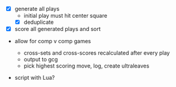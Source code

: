 - [x] generate all plays
    - initial play must hit center square
    - [x] deduplicate
- [x] score all generated plays and sort
- allow for comp v comp games
    - cross-sets and cross-scores recalculated after every play
    - output to gcg
    - pick highest scoring move, log, create ultraleaves

- script with Lua?
